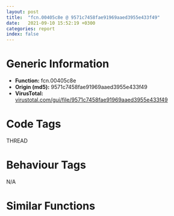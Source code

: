 ```yaml
---
layout: post
title:  "fcn.00405c8e @ 9571c7458fae91969aaed3955e433f49"
date:   2021-09-10 15:52:19 +0300
categories: report
index: false
---
```


# Generic Information
- **Function:** fcn.00405c8e
- **Origin (md5):** 9571c7458fae91969aaed3955e433f49
- **VirusTotal:** [virustotal.com/gui/file/9571c7458fae91969aaed3955e433f49][virustotal_ref]

# Code Tags
<span class="tag" id="THREAD">THREAD</span>


# Behaviour Tags
<span class="bhv-tag" id="na">N/A</span>

# Similar Functions
<script type="text/javascript" src="https://www.gstatic.com/charts/loader.js"></script>
<script type="text/javascript">

    google.charts.load('current', {'packages':['corechart']});
    google.charts.setOnLoadCallback(drawChart);

    function drawChart() {
    var data = new google.visualization.DataTable();
        data.addColumn('number', 'X');
        data.addColumn('number', 'Y');
        data.addColumn({type: 'string', role: 'tooltip', 'p': {'html': true}});
        data.addColumn({'type': 'string', 'role': 'style'});
        
        data.addRows([
    [-9.68889045715332, -64.49468231201172, '<b><a href="/report/fcn.00405c8e@9571c7458fae91969aaed3955e433f49">fcn.00405c8e</a><br>@9571c7458fae91969aaed3955e433f49</b><br>push 4<br>mov eax, 0x44f470<br>call fcn.0044b470<br>mov esi, dword[0x477170]<br>xor edi, edi<br>mov dword[0x477fe8], edi<br>jmp 0x405cb8<br>mov eax, dword[esi]<br>cmp eax, edi<br>je 0x405cb5<br>push 1<br>call dword[eax+0x20]<br>add esi, 4<br>cmp esi, dword[0x477174]<br>jb 0x405caa<br>call dword[sym.imp.KERNEL32.dll_GetCurrentThreadId]<br>push 0xc<br>mov dword[0x477fec], eax<br>mov dword[0x477ff0], edi<br>mov dword[ebp-4], edi<br>call fcn.0041235d<br>pop ecx<br>cmp eax, edi<br>je 0x405cea<br>mov dword[eax], edi<br>mov dword[eax+4], edi<br>mov dword[eax+8], edi<br>jmp 0x405cec<br>xor eax, eax<br>mov dword[0x477ff0], eax<br>jmp 0x405cfb<br>cmp dword[0x477ff0], edi<br>jne 0x405d0a<br>mov eax, 0x8007000e<br>jmp 0x405d12<br>mov dword[0x477ff4], edi<br>xor eax, eax<br>call fcn.0044b515<br>ret <br><eoc> ', 'point { fill-color: #e0440e; }'],
[2.2176215648651123, 40.353248596191406, '<b><a href="/report/fcn.004061e3@505be53c36227b94e2fcc406f247f6e5">fcn.004061e3</a><br>@505be53c36227b94e2fcc406f247f6e5</b><br>push 4<br>mov eax, 0x457b10<br>call fcn.00453b13<br>mov esi, dword[0x47f150]<br>xor edi, edi<br>mov dword[0x47ffc8], edi<br>jmp 0x40620d<br>mov eax, dword[esi]<br>cmp eax, edi<br>je 0x40620a<br>push 1<br>call dword[eax+0x20]<br>add esi, 4<br>cmp esi, dword[0x47f154]<br>jb 0x4061ff<br>call dword[sym.imp.KERNEL32.dll_GetCurrentThreadId]<br>push 0xc<br>mov dword[0x47ffcc], eax<br>mov dword[0x47ffd0], edi<br>mov dword[ebp-4], edi<br>call fcn.004126c3<br>pop ecx<br>cmp eax, edi<br>je 0x40623f<br>mov dword[eax], edi<br>mov dword[eax+4], edi<br>mov dword[eax+8], edi<br>jmp 0x406241<br>xor eax, eax<br>mov dword[0x47ffd0], eax<br>jmp 0x406250<br>cmp dword[0x47ffd0], edi<br>jne 0x40625f<br>mov eax, 0x8007000e<br>jmp 0x406267<br>mov dword[0x47ffd4], edi<br>xor eax, eax<br>call fcn.00453bb8<br>ret <br><eoc> ', 'null'],
[91.14353942871094, -14.912487983703613, '<b><a href="/report/fcn.004061e3@c077742bdc6d4f2c0ca7d0e2a6a94acf">fcn.004061e3</a><br>@c077742bdc6d4f2c0ca7d0e2a6a94acf</b><br>push 4<br>mov eax, 0x457b10<br>call fcn.00453b13<br>mov esi, dword[0x47f150]<br>xor edi, edi<br>mov dword[0x47ffc8], edi<br>jmp 0x40620d<br>mov eax, dword[esi]<br>cmp eax, edi<br>je 0x40620a<br>push 1<br>call dword[eax+0x20]<br>add esi, 4<br>cmp esi, dword[0x47f154]<br>jb 0x4061ff<br>call dword[sym.imp.KERNEL32.dll_GetCurrentThreadId]<br>push 0xc<br>mov dword[0x47ffcc], eax<br>mov dword[0x47ffd0], edi<br>mov dword[ebp-4], edi<br>call fcn.004126c3<br>pop ecx<br>cmp eax, edi<br>je 0x40623f<br>mov dword[eax], edi<br>mov dword[eax+4], edi<br>mov dword[eax+8], edi<br>jmp 0x406241<br>xor eax, eax<br>mov dword[0x47ffd0], eax<br>jmp 0x406250<br>cmp dword[0x47ffd0], edi<br>jne 0x40625f<br>mov eax, 0x8007000e<br>jmp 0x406267<br>mov dword[0x47ffd4], edi<br>xor eax, eax<br>call fcn.00453bb8<br>ret <br><eoc> ', 'null'],
[31.475194931030273, -74.68330383300781, '<b><a href="/report/fcn.00405c8e@a314f14b11fc4f772a3e30c11b5cb1d4">fcn.00405c8e</a><br>@a314f14b11fc4f772a3e30c11b5cb1d4</b><br>push 4<br>mov eax, 0x44f470<br>call fcn.0044b470<br>mov esi, dword[0x477170]<br>xor edi, edi<br>mov dword[0x477fe8], edi<br>jmp 0x405cb8<br>mov eax, dword[esi]<br>cmp eax, edi<br>je 0x405cb5<br>push 1<br>call dword[eax+0x20]<br>add esi, 4<br>cmp esi, dword[0x477174]<br>jb 0x405caa<br>call dword[sym.imp.KERNEL32.dll_GetCurrentThreadId]<br>push 0xc<br>mov dword[0x477fec], eax<br>mov dword[0x477ff0], edi<br>mov dword[ebp-4], edi<br>call fcn.0041235d<br>pop ecx<br>cmp eax, edi<br>je 0x405cea<br>mov dword[eax], edi<br>mov dword[eax+4], edi<br>mov dword[eax+8], edi<br>jmp 0x405cec<br>xor eax, eax<br>mov dword[0x477ff0], eax<br>jmp 0x405cfb<br>cmp dword[0x477ff0], edi<br>jne 0x405d0a<br>mov eax, 0x8007000e<br>jmp 0x405d12<br>mov dword[0x477ff4], edi<br>xor eax, eax<br>call fcn.0044b515<br>ret <br><eoc> ', 'null'],
[38.9989128112793, 31.83075523376465, '<b><a href="/report/fcn.00405c8e@e83552e81a6f265fd7baa50402d3d47d">fcn.00405c8e</a><br>@e83552e81a6f265fd7baa50402d3d47d</b><br>push 4<br>mov eax, 0x44f470<br>call fcn.0044b470<br>mov esi, dword[0x477170]<br>xor edi, edi<br>mov dword[0x477fe8], edi<br>jmp 0x405cb8<br>mov eax, dword[esi]<br>cmp eax, edi<br>je 0x405cb5<br>push 1<br>call dword[eax+0x20]<br>add esi, 4<br>cmp esi, dword[0x477174]<br>jb 0x405caa<br>call dword[sym.imp.KERNEL32.dll_GetCurrentThreadId]<br>push 0xc<br>mov dword[0x477fec], eax<br>mov dword[0x477ff0], edi<br>mov dword[ebp-4], edi<br>call fcn.0041235d<br>pop ecx<br>cmp eax, edi<br>je 0x405cea<br>mov dword[eax], edi<br>mov dword[eax+4], edi<br>mov dword[eax+8], edi<br>jmp 0x405cec<br>xor eax, eax<br>mov dword[0x477ff0], eax<br>jmp 0x405cfb<br>cmp dword[0x477ff0], edi<br>jne 0x405d0a<br>mov eax, 0x8007000e<br>jmp 0x405d12<br>mov dword[0x477ff4], edi<br>xor eax, eax<br>call fcn.0044b515<br>ret <br><eoc> ', 'null'],
[-60.25080108642578, -4.614497184753418, '<b><a href="/report/fcn.00405c8e@b8b9cf6862b0d68d10750002e5baaf97">fcn.00405c8e</a><br>@b8b9cf6862b0d68d10750002e5baaf97</b><br>push 4<br>mov eax, 0x44f470<br>call fcn.0044b470<br>mov esi, dword[0x477170]<br>xor edi, edi<br>mov dword[0x477fe8], edi<br>jmp 0x405cb8<br>mov eax, dword[esi]<br>cmp eax, edi<br>je 0x405cb5<br>push 1<br>call dword[eax+0x20]<br>add esi, 4<br>cmp esi, dword[0x477174]<br>jb 0x405caa<br>call dword[sym.imp.KERNEL32.dll_GetCurrentThreadId]<br>push 0xc<br>mov dword[0x477fec], eax<br>mov dword[0x477ff0], edi<br>mov dword[ebp-4], edi<br>call fcn.0041235d<br>pop ecx<br>cmp eax, edi<br>je 0x405cea<br>mov dword[eax], edi<br>mov dword[eax+4], edi<br>mov dword[eax+8], edi<br>jmp 0x405cec<br>xor eax, eax<br>mov dword[0x477ff0], eax<br>jmp 0x405cfb<br>cmp dword[0x477ff0], edi<br>jne 0x405d0a<br>mov eax, 0x8007000e<br>jmp 0x405d12<br>mov dword[0x477ff4], edi<br>xor eax, eax<br>call fcn.0044b515<br>ret <br><eoc> ', 'null'],
[22.12983512878418, -33.732791900634766, '<b><a href="/report/fcn.00405c8e@44a756939733df3681808b122b91651f">fcn.00405c8e</a><br>@44a756939733df3681808b122b91651f</b><br>push 4<br>mov eax, 0x44f470<br>call fcn.0044b470<br>mov esi, dword[0x477170]<br>xor edi, edi<br>mov dword[0x477fe8], edi<br>jmp 0x405cb8<br>mov eax, dword[esi]<br>cmp eax, edi<br>je 0x405cb5<br>push 1<br>call dword[eax+0x20]<br>add esi, 4<br>cmp esi, dword[0x477174]<br>jb 0x405caa<br>call dword[sym.imp.KERNEL32.dll_GetCurrentThreadId]<br>push 0xc<br>mov dword[0x477fec], eax<br>mov dword[0x477ff0], edi<br>mov dword[ebp-4], edi<br>call fcn.0041235d<br>pop ecx<br>cmp eax, edi<br>je 0x405cea<br>mov dword[eax], edi<br>mov dword[eax+4], edi<br>mov dword[eax+8], edi<br>jmp 0x405cec<br>xor eax, eax<br>mov dword[0x477ff0], eax<br>jmp 0x405cfb<br>cmp dword[0x477ff0], edi<br>jne 0x405d0a<br>mov eax, 0x8007000e<br>jmp 0x405d12<br>mov dword[0x477ff4], edi<br>xor eax, eax<br>call fcn.0044b515<br>ret <br><eoc> ', 'null'],
[50.192344665527344, -5.65207052230835, '<b><a href="/report/fcn.00405ce4@e16f74a2849182d98050864255e902f8">fcn.00405ce4</a><br>@e16f74a2849182d98050864255e902f8</b><br>push 4<br>mov eax, 0x450c1a<br>call fcn.0044cc23<br>mov esi, dword[0x478150]<br>xor edi, edi<br>mov dword[0x478fc8], edi<br>jmp 0x405d0e<br>mov eax, dword[esi]<br>cmp eax, edi<br>je 0x405d0b<br>push 1<br>call dword[eax+0x20]<br>add esi, 4<br>cmp esi, dword[0x478154]<br>jb 0x405d00<br>call dword[sym.imp.KERNEL32.dll_GetCurrentThreadId]<br>push 0xc<br>mov dword[0x478fcc], eax<br>mov dword[0x478fd0], edi<br>mov dword[ebp-4], edi<br>call fcn.004124f7<br>pop ecx<br>cmp eax, edi<br>je 0x405d40<br>mov dword[eax], edi<br>mov dword[eax+4], edi<br>mov dword[eax+8], edi<br>jmp 0x405d42<br>xor eax, eax<br>mov dword[0x478fd0], eax<br>jmp 0x405d51<br>cmp dword[0x478fd0], edi<br>jne 0x405d60<br>mov eax, 0x8007000e<br>jmp 0x405d68<br>mov dword[0x478fd4], edi<br>xor eax, eax<br>call fcn.0044ccc8<br>ret <br><eoc> ', 'null'],
[-48.40367126464844, -45.9654426574707, '<b><a href="/report/fcn.004061e3@96a869ae624ddb4834a1d5a829f85469">fcn.004061e3</a><br>@96a869ae624ddb4834a1d5a829f85469</b><br>push 4<br>mov eax, 0x457b10<br>call fcn.00453b13<br>mov esi, dword[0x47f150]<br>xor edi, edi<br>mov dword[0x47ffc8], edi<br>jmp 0x40620d<br>mov eax, dword[esi]<br>cmp eax, edi<br>je 0x40620a<br>push 1<br>call dword[eax+0x20]<br>add esi, 4<br>cmp esi, dword[0x47f154]<br>jb 0x4061ff<br>call dword[sym.imp.KERNEL32.dll_GetCurrentThreadId]<br>push 0xc<br>mov dword[0x47ffcc], eax<br>mov dword[0x47ffd0], edi<br>mov dword[ebp-4], edi<br>call fcn.004126c3<br>pop ecx<br>cmp eax, edi<br>je 0x40623f<br>mov dword[eax], edi<br>mov dword[eax+4], edi<br>mov dword[eax+8], edi<br>jmp 0x406241<br>xor eax, eax<br>mov dword[0x47ffd0], eax<br>jmp 0x406250<br>cmp dword[0x47ffd0], edi<br>jne 0x40625f<br>mov eax, 0x8007000e<br>jmp 0x406267<br>mov dword[0x47ffd4], edi<br>xor eax, eax<br>call fcn.00453bb8<br>ret <br><eoc> ', 'null'],
[-54.67234420776367, 40.10641860961914, '<b><a href="/report/fcn.00405c8e@e3d061f479f25b8f541d0905c967999c">fcn.00405c8e</a><br>@e3d061f479f25b8f541d0905c967999c</b><br>push 4<br>mov eax, 0x44f470<br>call fcn.0044b470<br>mov esi, dword[0x477170]<br>xor edi, edi<br>mov dword[0x477fe8], edi<br>jmp 0x405cb8<br>mov eax, dword[esi]<br>cmp eax, edi<br>je 0x405cb5<br>push 1<br>call dword[eax+0x20]<br>add esi, 4<br>cmp esi, dword[0x477174]<br>jb 0x405caa<br>call dword[sym.imp.KERNEL32.dll_GetCurrentThreadId]<br>push 0xc<br>mov dword[0x477fec], eax<br>mov dword[0x477ff0], edi<br>mov dword[ebp-4], edi<br>call fcn.0041235d<br>pop ecx<br>cmp eax, edi<br>je 0x405cea<br>mov dword[eax], edi<br>mov dword[eax+4], edi<br>mov dword[eax+8], edi<br>jmp 0x405cec<br>xor eax, eax<br>mov dword[0x477ff0], eax<br>jmp 0x405cfb<br>cmp dword[0x477ff0], edi<br>jne 0x405d0a<br>mov eax, 0x8007000e<br>jmp 0x405d12<br>mov dword[0x477ff4], edi<br>xor eax, eax<br>call fcn.0044b515<br>ret <br><eoc> ', 'null'],
[20.85668182373047, 76.78723907470703, '<b><a href="/report/fcn.00405c8e@7307643b343733b7fbd7b4b4fb482515">fcn.00405c8e</a><br>@7307643b343733b7fbd7b4b4fb482515</b><br>push 4<br>mov eax, 0x44f470<br>call fcn.0044b470<br>mov esi, dword[0x477170]<br>xor edi, edi<br>mov dword[0x477fe8], edi<br>jmp 0x405cb8<br>mov eax, dword[esi]<br>cmp eax, edi<br>je 0x405cb5<br>push 1<br>call dword[eax+0x20]<br>add esi, 4<br>cmp esi, dword[0x477174]<br>jb 0x405caa<br>call dword[sym.imp.KERNEL32.dll_GetCurrentThreadId]<br>push 0xc<br>mov dword[0x477fec], eax<br>mov dword[0x477ff0], edi<br>mov dword[ebp-4], edi<br>call fcn.0041235d<br>pop ecx<br>cmp eax, edi<br>je 0x405cea<br>mov dword[eax], edi<br>mov dword[eax+4], edi<br>mov dword[eax+8], edi<br>jmp 0x405cec<br>xor eax, eax<br>mov dword[0x477ff0], eax<br>jmp 0x405cfb<br>cmp dword[0x477ff0], edi<br>jne 0x405d0a<br>mov eax, 0x8007000e<br>jmp 0x405d12<br>mov dword[0x477ff4], edi<br>xor eax, eax<br>call fcn.0044b515<br>ret <br><eoc> ', 'null'],
[80.94078063964844, 26.266651153564453, '<b><a href="/report/fcn.00406513@20a93604f17ee6f3c2aa7b1f7a497fcf">fcn.00406513</a><br>@20a93604f17ee6f3c2aa7b1f7a497fcf</b><br>push 4<br>mov eax, 0x45caca<br>call fcn.00458ad4<br>mov esi, dword[0x484190]<br>xor edi, edi<br>mov dword[0x485008], edi<br>jmp 0x40653d<br>mov eax, dword[esi]<br>cmp eax, edi<br>je 0x40653a<br>push 1<br>call dword[eax+0x20]<br>add esi, 4<br>cmp esi, dword[0x484194]<br>jb 0x40652f<br>call dword[sym.imp.KERNEL32.dll_GetCurrentThreadId]<br>push 0xc<br>mov dword[0x48500c], eax<br>mov dword[0x485010], edi<br>mov dword[ebp-4], edi<br>call fcn.00413053<br>pop ecx<br>cmp eax, edi<br>je 0x40656f<br>mov dword[eax], edi<br>mov dword[eax+4], edi<br>mov dword[eax+8], edi<br>jmp 0x406571<br>xor eax, eax<br>mov dword[0x485010], eax<br>jmp 0x406580<br>cmp dword[0x485010], edi<br>jne 0x40658f<br>mov eax, 0x8007000e<br>jmp 0x406597<br>mov dword[0x485014], edi<br>xor eax, eax<br>call fcn.00458b79<br>ret <br><eoc> ', 'null'],
[62.23186111450195, 64.94921875, '<b><a href="/report/fcn.00405c8e@3d7f25d788af3e7f7707a736ac852465">fcn.00405c8e</a><br>@3d7f25d788af3e7f7707a736ac852465</b><br>push 4<br>mov eax, 0x44f470<br>call fcn.0044b470<br>mov esi, dword[0x477170]<br>xor edi, edi<br>mov dword[0x477fe8], edi<br>jmp 0x405cb8<br>mov eax, dword[esi]<br>cmp eax, edi<br>je 0x405cb5<br>push 1<br>call dword[eax+0x20]<br>add esi, 4<br>cmp esi, dword[0x477174]<br>jb 0x405caa<br>call dword[sym.imp.KERNEL32.dll_GetCurrentThreadId]<br>push 0xc<br>mov dword[0x477fec], eax<br>mov dword[0x477ff0], edi<br>mov dword[ebp-4], edi<br>call fcn.0041235d<br>pop ecx<br>cmp eax, edi<br>je 0x405cea<br>mov dword[eax], edi<br>mov dword[eax+4], edi<br>mov dword[eax+8], edi<br>jmp 0x405cec<br>xor eax, eax<br>mov dword[0x477ff0], eax<br>jmp 0x405cfb<br>cmp dword[0x477ff0], edi<br>jne 0x405d0a<br>mov eax, 0x8007000e<br>jmp 0x405d12<br>mov dword[0x477ff4], edi<br>xor eax, eax<br>call fcn.0044b515<br>ret <br><eoc> ', 'null'],
[13.243800163269043, 3.194956064224243, '<b><a href="/report/fcn.00406f39@f5b8476c36459986b226c45654aeb016">fcn.00406f39</a><br>@f5b8476c36459986b226c45654aeb016</b><br>push 4<br>mov eax, 0x458e80<br>call fcn.00454e7a<br>mov esi, dword[0x4801b0]<br>xor edi, edi<br>mov dword[0x481028], edi<br>jmp 0x406f63<br>mov eax, dword[esi]<br>cmp eax, edi<br>je 0x406f60<br>push 1<br>call dword[eax+0x20]<br>add esi, 4<br>cmp esi, dword[0x4801b4]<br>jb 0x406f55<br>call dword[sym.imp.KERNEL32.dll_GetCurrentThreadId]<br>push 0xc<br>mov dword[0x48102c], eax<br>mov dword[0x481030], edi<br>mov dword[ebp-4], edi<br>call fcn.004139eb<br>pop ecx<br>cmp eax, edi<br>je 0x406f95<br>mov dword[eax], edi<br>mov dword[eax+4], edi<br>mov dword[eax+8], edi<br>jmp 0x406f97<br>xor eax, eax<br>mov dword[0x481030], eax<br>jmp 0x406fa6<br>cmp dword[0x481030], edi<br>jne 0x406fb5<br>mov eax, 0x8007000e<br>jmp 0x406fbd<br>mov dword[0x481034], edi<br>xor eax, eax<br>call fcn.00454f1f<br>ret <br><eoc> ', 'null'],
[-23.90678596496582, 14.279656410217285, '<b><a href="/report/fcn.00405c8e@c6d5547a6b11db0106596d8a93b709be">fcn.00405c8e</a><br>@c6d5547a6b11db0106596d8a93b709be</b><br>push 4<br>mov eax, 0x44f470<br>call fcn.0044b470<br>mov esi, dword[0x477170]<br>xor edi, edi<br>mov dword[0x477fe8], edi<br>jmp 0x405cb8<br>mov eax, dword[esi]<br>cmp eax, edi<br>je 0x405cb5<br>push 1<br>call dword[eax+0x20]<br>add esi, 4<br>cmp esi, dword[0x477174]<br>jb 0x405caa<br>call dword[sym.imp.KERNEL32.dll_GetCurrentThreadId]<br>push 0xc<br>mov dword[0x477fec], eax<br>mov dword[0x477ff0], edi<br>mov dword[ebp-4], edi<br>call fcn.0041235d<br>pop ecx<br>cmp eax, edi<br>je 0x405cea<br>mov dword[eax], edi<br>mov dword[eax+4], edi<br>mov dword[eax+8], edi<br>jmp 0x405cec<br>xor eax, eax<br>mov dword[0x477ff0], eax<br>jmp 0x405cfb<br>cmp dword[0x477ff0], edi<br>jne 0x405d0a<br>mov eax, 0x8007000e<br>jmp 0x405d12<br>mov dword[0x477ff4], edi<br>xor eax, eax<br>call fcn.0044b515<br>ret <br><eoc> ', 'null'],
[-23.864953994750977, 70.89498901367188, '<b><a href="/report/fcn.00405c8e@3aa98225e51cbcae2d334c8b6b4ed9fd">fcn.00405c8e</a><br>@3aa98225e51cbcae2d334c8b6b4ed9fd</b><br>push 4<br>mov eax, 0x44f470<br>call fcn.0044b470<br>mov esi, dword[0x477170]<br>xor edi, edi<br>mov dword[0x477fe8], edi<br>jmp 0x405cb8<br>mov eax, dword[esi]<br>cmp eax, edi<br>je 0x405cb5<br>push 1<br>call dword[eax+0x20]<br>add esi, 4<br>cmp esi, dword[0x477174]<br>jb 0x405caa<br>call dword[sym.imp.KERNEL32.dll_GetCurrentThreadId]<br>push 0xc<br>mov dword[0x477fec], eax<br>mov dword[0x477ff0], edi<br>mov dword[ebp-4], edi<br>call fcn.0041235d<br>pop ecx<br>cmp eax, edi<br>je 0x405cea<br>mov dword[eax], edi<br>mov dword[eax+4], edi<br>mov dword[eax+8], edi<br>jmp 0x405cec<br>xor eax, eax<br>mov dword[0x477ff0], eax<br>jmp 0x405cfb<br>cmp dword[0x477ff0], edi<br>jne 0x405d0a<br>mov eax, 0x8007000e<br>jmp 0x405d12<br>mov dword[0x477ff4], edi<br>xor eax, eax<br>call fcn.0044b515<br>ret <br><eoc> ', 'null'],
[-15.383047103881836, -22.54294776916504, '<b><a href="/report/fcn.00405c8e@6e426bd8e348fab7a17ba317fb0f2d87">fcn.00405c8e</a><br>@6e426bd8e348fab7a17ba317fb0f2d87</b><br>push 4<br>mov eax, 0x44f470<br>call fcn.0044b470<br>mov esi, dword[0x477170]<br>xor edi, edi<br>mov dword[0x477fe8], edi<br>jmp 0x405cb8<br>mov eax, dword[esi]<br>cmp eax, edi<br>je 0x405cb5<br>push 1<br>call dword[eax+0x20]<br>add esi, 4<br>cmp esi, dword[0x477174]<br>jb 0x405caa<br>call dword[sym.imp.KERNEL32.dll_GetCurrentThreadId]<br>push 0xc<br>mov dword[0x477fec], eax<br>mov dword[0x477ff0], edi<br>mov dword[ebp-4], edi<br>call fcn.0041235d<br>pop ecx<br>cmp eax, edi<br>je 0x405cea<br>mov dword[eax], edi<br>mov dword[eax+4], edi<br>mov dword[eax+8], edi<br>jmp 0x405cec<br>xor eax, eax<br>mov dword[0x477ff0], eax<br>jmp 0x405cfb<br>cmp dword[0x477ff0], edi<br>jne 0x405d0a<br>mov eax, 0x8007000e<br>jmp 0x405d12<br>mov dword[0x477ff4], edi<br>xor eax, eax<br>call fcn.0044b515<br>ret <br><eoc> ', 'null'],
[63.06130599975586, -46.55137252807617, '<b><a href="/report/fcn.00405c8e@146b14fc12cf789043a79d4f548a23bf">fcn.00405c8e</a><br>@146b14fc12cf789043a79d4f548a23bf</b><br>push 4<br>mov eax, 0x44f470<br>call fcn.0044b470<br>mov esi, dword[0x477170]<br>xor edi, edi<br>mov dword[0x477fe8], edi<br>jmp 0x405cb8<br>mov eax, dword[esi]<br>cmp eax, edi<br>je 0x405cb5<br>push 1<br>call dword[eax+0x20]<br>add esi, 4<br>cmp esi, dword[0x477174]<br>jb 0x405caa<br>call dword[sym.imp.KERNEL32.dll_GetCurrentThreadId]<br>push 0xc<br>mov dword[0x477fec], eax<br>mov dword[0x477ff0], edi<br>mov dword[ebp-4], edi<br>call fcn.0041235d<br>pop ecx<br>cmp eax, edi<br>je 0x405cea<br>mov dword[eax], edi<br>mov dword[eax+4], edi<br>mov dword[eax+8], edi<br>jmp 0x405cec<br>xor eax, eax<br>mov dword[0x477ff0], eax<br>jmp 0x405cfb<br>cmp dword[0x477ff0], edi<br>jne 0x405d0a<br>mov eax, 0x8007000e<br>jmp 0x405d12<br>mov dword[0x477ff4], edi<br>xor eax, eax<br>call fcn.0044b515<br>ret <br><eoc> ', 'null'],

        ]);

    var options = {
        title: 'Similarity Plot',
        legend: 'none',
        colors: ['#dedbd9', '#e6693e', '#ec8f6e', '#f3b49f', '#f6c7b6'],
        tooltip: {isHtml: true, trigger: 'both'},
        explorer: {
        actions: ["dragToZoom", "rightClickToReset"],
        },
        chartArea: {
        width: '80%',
        height: '80%'
        },
        width: '100%',
        height: '100%'
    };

    var chart = new google.visualization.ScatterChart(document.getElementById('chart_div'));

    chart.draw(data, options);
    }
    
</script>


<div id="chart_div" style="width: 100%px; height: 100%;"></div>

# Disassembled Code
{% highlight nasm %}

push 4
mov eax, 0x44f470
call fcn.0044b470
mov esi, dword[0x477170]
xor edi, edi
mov dword[0x477fe8], edi
jmp 0x405cb8
mov eax, dword[esi]
cmp eax, edi
je 0x405cb5
push 1
call dword[eax+0x20]
add esi, 4
cmp esi, dword[0x477174]
jb 0x405caa
call dword[sym.imp.KERNEL32.dll_GetCurrentThreadId]
push 0xc
mov dword[0x477fec], eax
mov dword[0x477ff0], edi
mov dword[ebp-4], edi
call fcn.0041235d
pop ecx
cmp eax, edi
je 0x405cea
mov dword[eax], edi
mov dword[eax+4], edi
mov dword[eax+8], edi
jmp 0x405cec
xor eax, eax
mov dword[0x477ff0], eax
jmp 0x405cfb
cmp dword[0x477ff0], edi
jne 0x405d0a
mov eax, 0x8007000e
jmp 0x405d12
mov dword[0x477ff4], edi
xor eax, eax
call fcn.0044b515
ret

{% endhighlight %}

[virustotal_ref]: https://www.virustotal.com/gui/file/9571c7458fae91969aaed3955e433f49